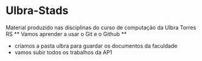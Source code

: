 ﻿# Ulbra-Stads
Material produzido nas disciplinas do curso de computação da Ulbra Torres RS
** Vamos aprender a usar o Git e o Github **
- criamos a pasta ulbra para guardar os documentos da faculdade
- vamos subir todos os trabalhos da AP1